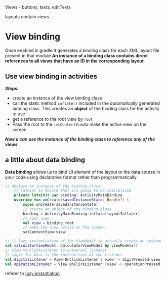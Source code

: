 Views - buttons, texts, editTexts

layouts contain views

# View binding

Once enabled in gradle it generates a binding class for each XML layout file present in that module
**An instance of a binding class contains direct references to all views that have an ID in the corresponding layout**


## Use view binding in activities

**_Steps:_**
- create an instance of the view binding class
- call the static method ```inflate()``` included in the _automatically_ generated binding class. This creates an **object** of the binding class for the activity to use
- get a reference to the root view by ```root```
- Pass the root to the ```setContentView```to make the active view on the screen

**_Now u can use the instance of the binding class to reference  any of the views_**


## a little about data binding  
**Data binding** allows us to bind UI element of the layout to the data sourse in your code using declarative format rather than programmatically


```kotlin
// declare an instance of the binding class
    // lateint to ensure that its going to be initialized
    private lateinit var binding: ActivityMainBinding
    override fun onCreate(savedInstanceState: Bundle?) {
        super.onCreate(savedInstanceState)
        // create an object of the binding class
        binding = ActivityMainBinding.inflate(layoutInflater)
        // root view
        val view = binding.root
        // make the view active on the screen
        setContentView(view)
```


```kotlin
// // lazy instantiation of the ViewModel to actually create an instance on the first access
val calculatorViewModel: CalculatorViewModel by viewModels()
// View.tOnClickListener is universal listener
// logic for what is the instructions of the listener
val digitalListener = View.OnClickListener { view -> digitPressed(view as Button) }
val operationListener = View.OnClickListener {view -> operationPressed(view as Button)}
```
referer to [lazy instantiation](https://github.com/KidPudel/android-starter-kit/blob/main/Kotlin/lazy-instantiation.md)

